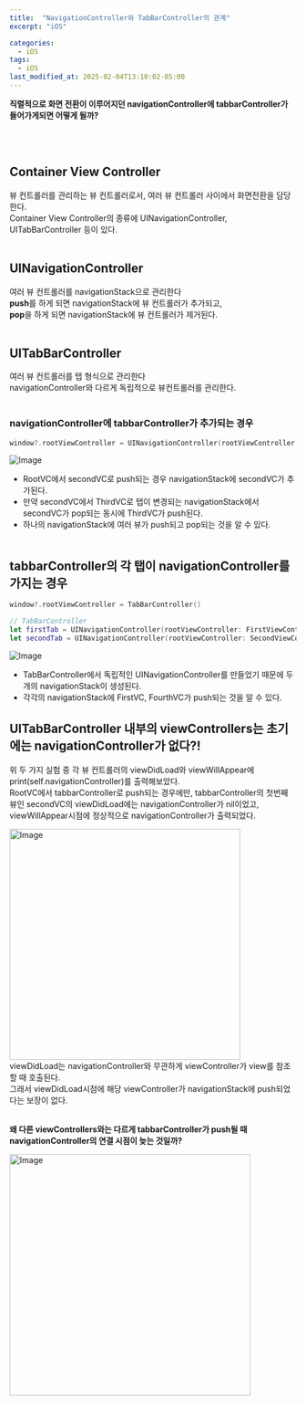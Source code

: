 ```yaml
---
title:  "NavigationController와 TabBarController의 관계"
excerpt: "iOS"

categories:
  - iOS
tags:
  - iOS
last_modified_at: 2025-02-04T13:10:02-05:00
---
```


**직렬적으로 화면 전환이 이루어지던 navigationController에 tabbarController가 들어가게되면 어떻게 될까?**

<br><br>

## Container View Controller
뷰 컨트롤러를 관리하는 뷰 컨트롤러로서, 여러 뷰 컨트롤러 사이에서 화면전환을 담당한다. <br>
Container View Controller의 종류에 UINavigationController, UITabBarController 등이 있다.<br>
<br>

## UINavigationController
여러 뷰 컨트롤러를 navigationStack으로 관리한다<br>
**push**를 하게 되면 navigationStack에 뷰 컨트롤러가 추가되고,<br>
**pop**을 하게 되면 navigationStack에 뷰 컨트롤러가 제거된다. <br>
<br>

## UITabBarController
여러 뷰 컨트롤러를 탭 형식으로 관리한다<br>
navigationController와 다르게 독립적으로 뷰컨트롤러를 관리한다.<br>
<br>

### navigationController에 tabbarController가 추가되는 경우

```swift
window?.rootViewController = UINavigationController(rootViewController: RootViewController())
```

![Image](https://github.com/user-attachments/assets/213d0139-1382-4a9d-9b07-5bb8fa9c5c1f)
<br>
- RootVC에서 secondVC로 push되는 경우 navigationStack에 secondVC가 추가된다.
- 만약 secondVC에서 ThirdVC로 탭이 변경되는 navigationStack에서 secondVC가 pop되는 동시에 ThirdVC가 push된다.
- 하나의 navigationStack에 여러 뷰가 push되고 pop되는 것을 알 수 있다.
<br><br>

## tabbarController의 각 탭이 navigationController를 가지는 경우

```swift
window?.rootViewController = TabBarController()
```

```swift
// TabBarController
let firstTab = UINavigationController(rootViewController: FirstViewController()) 
let secondTab = UINavigationController(rootViewController: SecondViewController())
```

![Image](https://github.com/user-attachments/assets/17c1353d-1673-4ac0-a406-afb4da0ce556)
<br>
- TabBarController에서 독립적인 UINavigationController를 만들었기 때문에 두 개의 navigationStack이 생성된다.
- 각각의 navigationStack에 FirstVC, FourthVC가 push되는 것을 알 수 있다.

##  UITabBarController 내부의 viewControllers는 초기에는 navigationController가 없다?!
위 두 가지 실험 중 각 뷰 컨트롤러의 viewDidLoad와 viewWillAppear에 print(self.navigationController)를 출력해보았다.<br>
RootVC에서 tabbarController로 push되는 경우에만, tabbarController의 첫번째 뷰인 secondVC의 viewDidLoad에는 navigationController가 nil이었고,
 viewWillAppear시점에 정상적으로 navigationController가 출력되었다.<br>

<img width="405" alt="Image" src="https://github.com/user-attachments/assets/b2742a18-9d2a-449d-a417-49c34ef73f49" />
<br>
viewDidLoad는 navigationController와 무관하게 viewController가 view를 참조할 때 호출된다.<br>
그래서 viewDidLoad시점에 해당 viewController가 navigationStack에 push되었다는 보장이 없다.<br>
<br>

**왜 다른 viewControllers와는 다르게 tabbarController가 push될 때 navigationController의 연결 시점이 늦는 것일까?**

<img width="423" alt="Image" src="https://github.com/user-attachments/assets/c15ab7dc-5e0e-41fc-b247-74b352eb11dd" />
<br>